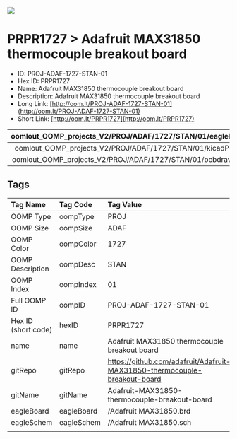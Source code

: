 


  
![][im]
# PRPR1727 > Adafruit MAX31850 thermocouple breakout board

- ID: PROJ-ADAF-1727-STAN-01
- Hex ID: PRPR1727
- Name: Adafruit MAX31850 thermocouple breakout board
- Description: Adafruit MAX31850 thermocouple breakout board
- Long Link: [http://oom.lt/PROJ-ADAF-1727-STAN-01](http://oom.lt/PROJ-ADAF-1727-STAN-01)
- Short Link: [http://oom.lt/PRPR1727](http://oom.lt/PRPR1727)
  

|oomlout_OOMP_projects_V2/PROJ/ADAF/1727/STAN/01/eagleImage.png|oomlout_OOMP_projects_V2/PROJ/ADAF/1727/STAN/01/eagleSchemImage.png|oomlout_OOMP_projects_V2/PROJ/ADAF/1727/STAN/01/kicadPcb3dFront.png|oomlout_OOMP_projects_V2/PROJ/ADAF/1727/STAN/01/kicadPcb3dBack.png|
| :---: | :---: | :---: | :---: |
|oomlout_OOMP_projects_V2/PROJ/ADAF/1727/STAN/01/kicadPcb3d.png|oomlout_OOMP_projects_V2/PROJ/ADAF/1727/STAN/01/bomBack.png|oomlout_OOMP_projects_V2/PROJ/ADAF/1727/STAN/01/bomFront.png|oomlout_OOMP_projects_V2/PROJ/ADAF/1727/STAN/01/pcbdraw.svg|
|oomlout_OOMP_projects_V2/PROJ/ADAF/1727/STAN/01/pcbdrawBack.svg||||

## Tags
  

|Tag Name|Tag Code|Tag Value|
| :--- | :--- | :--- |
|OOMP Type|oompType|PROJ|
|OOMP Size|oompSize|ADAF|
|OOMP Color|oompColor|1727|
|OOMP Description|oompDesc|STAN|
|OOMP Index|oompIndex|01|
|Full OOMP ID|oompID|PROJ-ADAF-1727-STAN-01|
|Hex ID (short code)|hexID|PRPR1727|
|name|name|Adafruit MAX31850 thermocouple breakout board|
|gitRepo|gitRepo|https://github.com/adafruit/Adafruit-MAX31850-thermocouple-breakout-board|
|gitName|gitName|Adafruit-MAX31850-thermocouple-breakout-board|
|eagleBoard|eagleBoard|/Adafruit MAX31850.brd|
|eagleSchem|eagleSchem|/Adafruit MAX31850.sch|
||||



[im]: PROJ/ADAF/1727/STAN/01/kicadPcb3d_450.png
